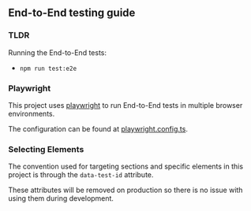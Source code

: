 ## End-to-End testing guide

### TLDR

Running the End-to-End tests:

- `npm run test:e2e`

### Playwright

This project uses [playwright](https://playwright.dev/) to run End-to-End tests in multiple browser environments.

The configuration can be found at [playwright.config.ts](../playwright.config.ts).

### Selecting Elements

The convention used for targeting sections and specific elements in this project is through the `data-test-id` attribute.

These attributes will be removed on production so there is no issue with using them during development.
